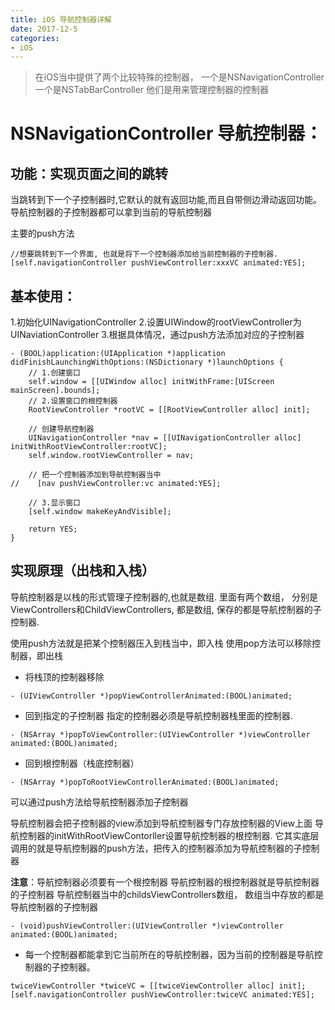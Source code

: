 ```yaml
---
title: iOS 导航控制器详解
date: 2017-12-5
categories:
- iOS
---
```

>在iOS当中提供了两个比较特殊的控制器，
一个是NSNavigationController
一个是NSTabBarController
他们是用来管理控制器的控制器

# NSNavigationController 导航控制器：
## 功能：实现页面之间的跳转
当跳转到下一个子控制器时,它默认的就有返回功能,而且自带侧边滑动返回功能。
导航控制器的子控制器都可以拿到当前的导航控制器

主要的push方法

```objc
//想要跳转到下一个界面, 也就是将下一个控制器添加给当前控制器的子控制器.
[self.navigationController pushViewController:xxxVC animated:YES];
```

## 基本使用：
1.初始化UINavigationController
2.设置UIWindow的rootViewController为UINaviationController
3.根据具体情况，通过push方法添加对应的子控制器

```objc
- (BOOL)application:(UIApplication *)application didFinishLaunchingWithOptions:(NSDictionary *)launchOptions {
    // 1.创建窗口
    self.window = [[UIWindow alloc] initWithFrame:[UIScreen mainScreen].bounds];
    // 2.设置窗口的根控制器
    RootViewController *rootVC = [[RootViewController alloc] init];

    // 创建导航控制器
    UINavigationController *nav = [[UINavigationController alloc] initWithRootViewController:rootVC];
    self.window.rootViewController = nav;

    // 把一个控制器添加到导航控制器当中
//    [nav pushViewController:vc animated:YES];

    // 3.显示窗口
    [self.window makeKeyAndVisible];

    return YES;
}
```

## 实现原理（出栈和入栈）
导航控制器是以栈的形式管理子控制器的,也就是数组.
里面有两个数组，
分别是ViewControllers和ChildViewControllers, 都是数组, 保存的都是导航控制器的子控制器.

使用push方法就是把某个控制器压入到栈当中，即入栈
使用pop方法可以移除控制器，即出栈

- 将栈顶的控制器移除

```objc
- (UIViewController *)popViewControllerAnimated:(BOOL)animated;
```

- 回到指定的子控制器
指定的控制器必须是导航控制器栈里面的控制器.

```objc
- (NSArray *)popToViewController:(UIViewController *)viewController animated:(BOOL)animated;
```

- 回到根控制器（栈底控制器）

```objc
- (NSArray *)popToRootViewControllerAnimated:(BOOL)animated;
```

可以通过push方法给导航控制器添加子控制器

导航控制器会把子控制器的view添加到导航控制器专门存放控制器的View上面
导航控制器的initWithRootViewContorller设置导航控制器的根控制器.
它其实底层调用的就是导航控制器的push方法，把传入的控制器添加为导航控制器的子控制器

**注意**：导航控制器必须要有一个根控制器
导航控制器的根控制器就是导航控制器的子控制器
导航控制器当中的childsViewControllers数组，
数组当中存放的都是导航控制器的子控制器

```objc1
- (void)pushViewController:(UIViewController *)viewController animated:(BOOL)animated;
```

- 每一个控制器都能拿到它当前所在的导航控制器，因为当前的控制器是导航控制器的子控制器。

```objc2
twiceViewController *twiceVC = [[twiceViewController alloc] init]; [self.navigationController pushViewController:twiceVC animated:YES];
```
